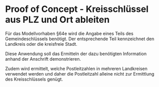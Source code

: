 # Proof of Concept - Kreisschlüssel aus PLZ und Ort ableiten

Für das Modellvorhaben §64e wird die Angabe eines Teils des Gemeindeschlüssels benötigt.
Der entsprechende Teil kennzeichnet den Landkreis oder die kreisfreie Stadt.

Diese Anwendung soll das Ermitteln der dazu benötigten Information anhand der Anschrift demonstrieren.

Zudem wird ermittelt, welche Postleitzahlen in mehreren Landkreisen verwendet werden und daher die Postleitzahl alleine
nicht zur Ermittlung des Kreisschlüssels genügt. 

